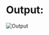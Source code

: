 # Output:

![Output](https://user-images.githubusercontent.com/98828082/155970396-3b0382ff-9e83-4261-94a6-d623de4f8af4.png)

